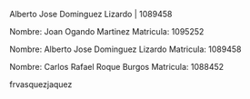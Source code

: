 
Alberto Jose Dominguez Lizardo | 1089458

Nombre: Joan Ogando Martinez 
Matricula: 1095252

Nombre: Alberto Jose Dominguez Lizardo
Matricula: 1089458

Nombre: Carlos Rafael Roque Burgos
Matricula: 1088452

frvasquezjaquez
